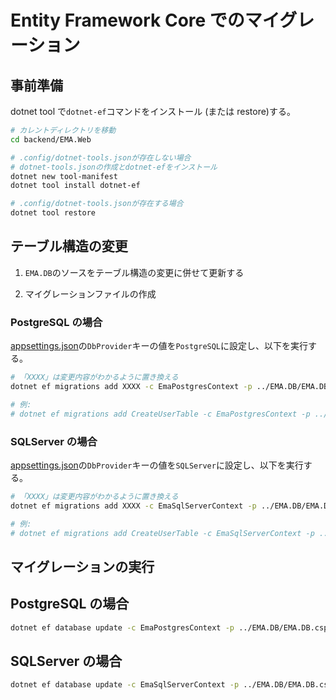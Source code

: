 # Entity Framework Core でのマイグレーション

## 事前準備

dotnet tool で`dotnet-ef`コマンドをインストール (または restore)する。

```bash
# カレントディレクトリを移動
cd backend/EMA.Web

# .config/dotnet-tools.jsonが存在しない場合
# dotnet-tools.jsonの作成とdotnet-efをインストール
dotnet new tool-manifest
dotnet tool install dotnet-ef

# .config/dotnet-tools.jsonが存在する場合
dotnet tool restore
```

## テーブル構造の変更

1. `EMA.DB`のソースをテーブル構造の変更に併せて更新する

2. マイグレーションファイルの作成

### PostgreSQL の場合

[appsettings.json](./appsettings.json)の`DbProvider`キーの値を`PostgreSQL`に設定し、以下を実行する。

```bash
# 「XXXX」は変更内容がわかるように置き換える
dotnet ef migrations add XXXX -c EmaPostgresContext -p ../EMA.DB/EMA.DB.csproj -o Migrations/PostgreSQL

# 例:
# dotnet ef migrations add CreateUserTable -c EmaPostgresContext -p ../EMA.DB/EMA.DB.csproj -o Migrations/PostgreSQL
```

### SQLServer の場合

[appsettings.json](./appsettings.json)の`DbProvider`キーの値を`SQLServer`に設定し、以下を実行する。

```bash
# 「XXXX」は変更内容がわかるように置き換える
dotnet ef migrations add XXXX -c EmaSqlServerContext -p ../EMA.DB/EMA.DB.csproj -o Migrations/SQLServer

# 例:
# dotnet ef migrations add CreateUserTable -c EmaSqlServerContext -p ../EMA.DB/EMA.DB.csproj -o Migrations/SQLServer
```

## マイグレーションの実行

## PostgreSQL の場合

```bash
dotnet ef database update -c EmaPostgresContext -p ../EMA.DB/EMA.DB.csproj
```

## SQLServer の場合

```bash
dotnet ef database update -c EmaSqlServerContext -p ../EMA.DB/EMA.DB.csproj
```
